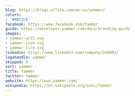 ```yaml
---
blog: https://blogs.office.com/en-us/yammer/
colors:
- '#0072C6'
facebook: https://www.facebook.com/Yammer
guide: https://developer.yammer.com/docs/branding-guide
images:
- yammer-ar21.svg
- yammer-icon.svg
- yammer-tile.svg
linkedin: https://www.linkedin.com/company/260901/
logohandle: yammer
skipped: 0
sort: yammer
title: Yammer
twitter: Yammer
website: https://www.yammer.com/
wikipedia: https://en.wikipedia.org/wiki/Yammer
---
```

